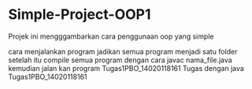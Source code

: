 # Simple-Project-OOP1

Projek ini mengggambarkan cara penggunaan oop yang simple

cara menjalankan program
jadikan semua program menjadi satu folder
setelah itu compile semua program dengan cara javac nama_file.java
kemudian jalan kan program Tugas1PBO_14020118161 Tugas dengan java Tugas1PBO_14020118161 
